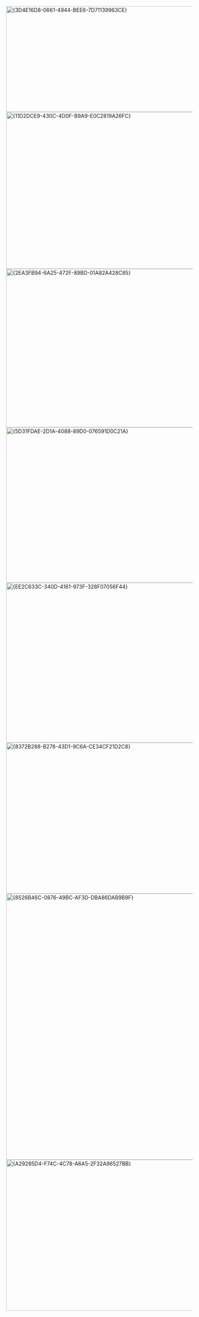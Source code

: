 <img width="1027" height="286" alt="{3D4E16D8-0661-4944-BEE6-7D71139963CE}" src="https://github.com/user-attachments/assets/7f5e093e-4389-436b-a24a-8021d690a612" />
<img width="525" height="424" alt="{11D2DCE9-430C-4D0F-B9A9-E0C2819A26FC}" src="https://github.com/user-attachments/assets/6436ef2e-6611-4d11-9eeb-cbad3d7e80f9" />
<img width="546" height="428" alt="{2EA3FB94-6A25-472F-89BD-01A82A428C85}" src="https://github.com/user-attachments/assets/afc222f4-a594-480d-a375-2a660538c750" />
<img width="564" height="420" alt="{5D31FDAE-2D1A-4088-89D0-076591D0C21A}" src="https://github.com/user-attachments/assets/007566b7-5e7e-4125-abf0-91256dd0a48d" />
<img width="544" height="432" alt="{EE2C633C-340D-4161-973F-328F07056F44}" src="https://github.com/user-attachments/assets/a5bba3cf-1ee2-4ca0-92e6-83ce1542a9e0" />
<img width="574" height="408" alt="{8372B288-B278-43D1-9C6A-CE34CF21D2C8}" src="https://github.com/user-attachments/assets/7864a882-e067-4391-b620-78aed81b6748" />
<img width="809" height="719" alt="{8526B46C-0876-49BC-AF3D-DBA86DAB9B9F}" src="https://github.com/user-attachments/assets/f35e35d5-b39d-4182-931f-1a7418fa7fd3" />
<img width="1000" height="408" alt="{A29285D4-F74C-4C78-A6A5-2F32A96527BB}" src="https://github.com/user-attachments/assets/f6da652f-a8c6-4c13-815c-8a24ba12db75" />
